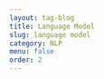 ```yaml
---
layout: tag-blog
title: Language Model
slug: language model
category: NLP
menu: false
order: 2
---
```

